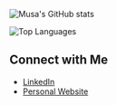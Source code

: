 ![Musa's GitHub stats](https://github-readme-stats.vercel.app/api?username=musakanneh&show_icons=true&theme=radical)

![Top Languages](https://github-readme-stats.vercel.app/api/top-langs/?username=musakanneh&layout=compact&theme=radical)

## Connect with Me

- [LinkedIn](https://www.linkedin.com/in/musa-s-kanneh-0a47a514b/)
- [Personal Website](https://your-personal-website.com)
